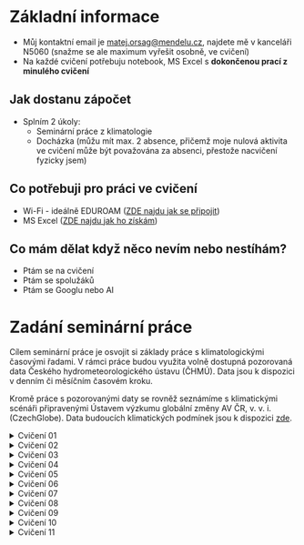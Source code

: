 # Základní informace
- Můj kontaktní email je matej.orsag@mendelu.cz, najdete mě v kanceláři N5060 (snažme se ale maximum vyřešit osobně, ve cvičení)
- Na každé cvičení potřebuju notebook, MS Excel s __dokončenou prací z minulého cvičení__

## Jak dostanu zápočet
- Splním 2 úkoly:
  - Seminární práce z klimatologie
  - Docházka (můžu mít max. 2 absence, přičemž moje nulová aktivita ve cvičení může být považována za absenci, přestože nacvičení fyzicky jsem)   

## Co potřebuji pro práci ve cvičení
- Wi-Fi - ideálně EDUROAM ([ZDE najdu jak se připojit](https://eduroam.mendelu.cz/25350-navody-k-instalaci))
- MS Excel ([ZDE najdu jak ho získám](https://tech.mendelu.cz/25346-instalace-baliku-microsoft))

## Co mám dělat když něco nevím nebo nestíhám?
  - Ptám se na cvičení
  - Ptám se spolužáků
  - Ptám se Googlu nebo AI

# Zadání seminární práce
Cílem seminární práce je osvojit si základy práce s klimatologickými časovými řadami. V rámci práce budou využita volně dostupná pozorovaná data Českého hydrometeorologického ústavu (ČHMÚ). Data jsou k dispozici v denním či měsíčním časovém kroku.

Kromě práce s pozorovanými daty se rovněž seznámíme s klimatickými scénáři připravenými Ústavem výzkumu globální změny AV ČR, v. v. i. (CzechGlobe). Data budoucích klimatických podmínek jsou k dispozici [zde](https://www.climrisk.cz/mapa-cr/).

<details markdown="1">
<summary> Cvičení 01 </summary>

# Cvičení 01 (týden od 06.10.2025) - Zadání seminární práce z klimatologie, získání dat

- Cílem cvičení je vybrat si stanici se kterou budu v rámci semestru pracovat a získat výchozí data pro další práci
- __Na konci cvičení mám MS Excel soubor s měsíčními daty pro průměrné teploty vzduchu a sumy srážek pro mojí vybranou stanici__

## DŮLEŽITÉ ODKAZY ##
- Mapa stanic Českého hydrometeorologického ústavu: [Mapa stanic ZDE](https://www.chmi.cz/files/portal/docs/poboc/OS/stanice/ShowStations_CZ.html)
- Metadatový soubor pro vyhledání identifikátoru stanic: [Metadata ZDE](https://opendata.chmi.cz/meteorology/climate/historical_csv/metadata/meta1.csv)
- Datový repozitář ČHMÚ: [Datový repozitář ZDE](https://opendata.chmi.cz/meteorology/climate/historical_csv/data/)

## Postup získání dat ##

1. Pro práci ve cvičení a na seminární práci vytvořím nový MS Excel soubor, který pojmenuju jako __PrijmeniJmeno_Bioklimatologie.xlsx__ (uložím si ho, vím kde je, budu ho potřebovat každé cvičení)

2. Na mapě stanic vyberu stanici [Mapa stanic ZDE](https://www.chmi.cz/files/portal/docs/poboc/OS/stanice/ShowStations_CZ.html)
     - 2.1 V legendě vyberu stanice podle legendy (zkontroluju, jestli je zakliknuté "T" a "SRA", jako teplota a hledám stanici kde se obě veličiny měří = překrývá se v jejich ikonce čtvereček (teplota) a puntík (srážky)).
     - 2.2 Každý student ve skupině si vybere jinou stanici
     - 2.3 Zapamatuji (opíšu si) z mapy ID stanice (např. B2KUCH01) a jméno
     - 2.4 nevybírám si následující stanice (nedostatečná data - krátké časové řady)
          - _Žamberk_, _Třebařov_, _Ústí nad Orlicí_, _Jičín_, _Libice nad Doubravou_, _Šumperk_, _Kobylí_, _Hubenov_, _Praděd_, _Jeseník_, _Třeboň_, _Lednice_, _Protivanov_, _Třinec_, _Strážnice_

3. Stáhnu si z odkazu soubor s metadaty o stanicích [Metadata ZDE](https://opendata.chmi.cz/meteorology/climate/historical_csv/metadata/meta1.csv)
     - 3.1 Otevřu metadatový soubor v MS Excel
     - 3.2 Vyhledám svoji vybranou stanici pomocí jména či ID stanice (__CTRL+F__)
     - 3.3 Ověřím že stanice měří kontinuálně od roku 1961, pokud ne, raději zvolím jinou
     - 3.4 Poznačím si interní kód stanice (sloupec A "WSI")
     - 3.5 Poznačím si souřadnice stanice (sloupce F "GEOGR1" a G "GEOGR2") a nadmořskou výšku (sloupec H "ELEVATION")

4. Vrátím se na stránky datového repozitáře [Datový repozitář ZDE](https://opendata.chmi.cz/meteorology/climate/historical_csv/data/)
     - 4.1 Volím složku __monthly__
     - 4.2 Budeme pracovat se dvěma složkami - __temperature__ a __precipitation__ (postup bude stejný, začneme teplotou)
     - 4.3 Nyní využiji svůj interní kód stanice (_viz. bod 3.4_) a pomocí něj vyhledám příslušné soubory (__CTRL+F__)
     - 4.4 Zajímá nás pouze soubor označený "T" (Nezajímá nás: TMA, TMI, TMInoc, TPM) a ten stáhneme
     - 4.5 Zopakuji postup získání dat pro srážky
   
5. Příprava vstupních dat
     - 5.1 Otevřu stažený CSV soubor v MS Excel 
     - 5.2 Rozdělíme data do sloupců (POZOR NA HODNOTY! - Podívám se do sloupce "VALUE" jestli tam nevidím žádné římské číslice - Excel možná bude převádět vaše čísla na datumy, pokud jo, zavřu soubor a nejdříve upravím data dle bodu "Úprava dat" na konci zadání)
     - 5.3 U teploty nezapomenu vyfiltrovat pouze průměrné hodnoty ("AVG" - sloupce E a F): výsledkem jsou měsíční hodnoty průměrné teploty vzduchu ve všech letech dostupných pro moji stanici
     - 5.4 Data ze sloupců C ("YEAR"), D ("MONTH") a G ("VALUE") zkopíruji do připraveného Excelu (viz __Krok 1__) na první list
     - 5.5 Sloupec "VALUE" přejmenuji na TAVG
     - 5.6 Zopakuji postup pro srážky (hodnota "SUM" ze sloupce F "MDFUNCTION")

6. Bonus
     - 6.1 Z dat srážek a průměrných denních teplot si vytvořím jednoduchý spojnicový graf a podívám se na průběh hodnot v čase

Úprava dat (návod pro Windows):
- 1: najdu si pomocí průzkumníku souborů stažená data ve formátu csv
- 2: Pravým tlačítkem myši otevřu na souboru kontextovou nabídku a zvolím "Otevřít v aplikaci poznámkový blok"
- 3: Data se otevřou v poznámkovém bloku
- 4: Zmáčknu současně klávesy __CTRL__ a __H__ a otevře si mi nabídka "Najít a nahradit"
- 5: Nejdříve nahradím všechny symboly čárky (,) za symboly středník (;) a dám "Nahradit vše" (Všechny čárky v souboru by měly nyní být změněny na středníky
- 6: Pak opakuji postup a nahradím všechny symboly tečky (.) za symboly čárky (,)
- 7: Uložím soubor (klávesová zkratka __CTRL__ a __S__) a otevřu ho  aplikaci MS Excel - nyní by už mělo být vše v pořádku a pokračuju filtrováním dat (bod 5.3)

## Další zdroje:
  - (OS Windows) Klávesové zkratky a mapa znaků pro českou klávesnici: [ZDE](http://www.ceskaklavesnice.cz/zkratky) 
</details>

<details markdown="1">
<summary> Cvičení 02 </summary>
  
# Cvičení 02 (týden od 13.10.2025) - Radiace a teplota
- Cílem cvičení je vysvětlit si základní terminologii k tématu [slunečního záření (=solární radiace)](https://is.muni.cz/do/rect/el/estud/pedf/ps14/fyz_geogr/web/pages/03-prvky.html), pochopení vztahu radiace a teploty vzduchu a otestovat si možnosti získání dat z jiných zdrojů, než je ČHMÚ.
- __Na konci cvičení mám MS Excel soubor s novým listem kde srovnáme měsíční hodnoty solární radiace a teplot pro naši vybranou stanici__
  
## DŮLEŽITÉ ODKAZY ##
- [Copernicus](https://www.copernicus.eu/cs) je program Evropské unie pro pozorování Země, který poskytuje bezplatná a systematická data o naší planetě a jejím prostředí prostřednictvím šesti tematických služeb pro širokou škálu uživatelů. Tyto služby monitorují atmosféru, mořské prostředí, pevninu, klima, bezpečnost a krizové situace a poskytují informace pro rozhodování v oblasti politiky, vědy a pro širokou veřejnost, tedy i pro nás. My si odtud stáhneme data pro globální radiaci pro naši stanici.
- [Data k získání ZDE](https://ads.atmosphere.copernicus.eu/datasets/cams-solar-radiation-timeseries?tab=overview)

## Postup práce ve cvičení ##

1. Ve svém MS Excel souboru __PrijmeniJmeno_Bioklimatologie.xlsx__ vytvořím nový list a pojmenuji ho TeplotaRadiace.
 - 1.1 Do prvních 3 sloupců na novém listu nakopíruji data (CTRL+C, CTRL+V) ze sloupců obsahujících __rok, měsíc a hodnoty teploty vzduchu__ z listu s daty pro teplotu.
 - 1.2 Nechám si v listu pouze časovou řadu leden 2004 až prosinec 2024 (ve službě Copernicus jsou data až od r. 2004) a zbytek mohu z tohoto listu smazat (__pozor, nesmažte si hodnoty z originálních dat teploty, které máte na listu _Teplota___).

2. Stahuji data pro solární radiaci ze služby Copernicus
 - 2.1 Na stránkách Copernicus [Data k získání ZDE](https://ads.atmosphere.copernicus.eu/datasets/cams-solar-radiation-timeseries?tab=overview) vyberu záložku __Download__ (MUSÍM SE REGISTROVAT MAILEM, díky čemuž budu moci službu využívat kdykoli v budoucnu)
 - 2.2 Vyplním formulář pro získání dat s pomocí následující nápovědy
 - 2.3 U výběru __Sky type__ volím __Both cloud-free and actual weather conditions__
 - 2.4 Zadám souřadnice mojí stanice (pokud jsem si minule neopsal souřadnice ze souboru meta1.csv, můžu tak učinit znovu, anebo si je najdu pomocí mapy.com). Na mapě mohu zkontrolovat že jsem souřadnice zadal správně a poloha puntíku cca odpovídá poloze mojí stanice. Pozn. pokud mě to zaujalo, mohu si analogicky stáhnout data radiace pro libovolný bod v rámci Evropy).
 - 2.5 Zadám nadmořskou výšku mojí stanice
 - 2.6 Jako rozpětí datumů zvolím __2004-01-01 až 2024-12-31__ (k dispozici jsou data od r. 2004 do předvčerejška)
 - 2.7 U výběru __Time step__ volím __1 month__
 - 2.8 U výběru __Time reference__ volím __True solar time__
 - 2.9 U výběru __Data format__ volím __CSV__
 - 2.10 Potvrdím potřebné souhlasy a požádám o data klikem na __Submit form__- budeme pár minut čekat, než se pro nás data vygenerují a pak si je stáhneme

3. Práce se staženými daty solární radiace
 - 3.1 Stažený soubor otevřeme v programu MS EXCEL, pomocí kombinace kláves __CTRL__ a __H__ (nebo nástroje __Najít a nahradit__) najdeme čárky a nahradíme je středníky (;), dále nahradíme tečky za čárky, jako na prvním cvičení s daty z ČHMÚ.
 - 3.2 Použijeme trik s rozdělením dat do sloupců (Vyberu sloupec _A_ a na kartě _Data_ zvolím _Text do sloupců_), kde máme středník (__;__) jako oddělovač
 - 3.3 Prozkoumáme hlavičky souboru a co v nich vše můžeme vidět za informace
 - 3.4 Pro další postup budeme pracovat s hodnotami __Globální radiace__ označená jako __GHI__
 - 3.5 Vybereme hodnoty ze sloupce __GHI__ a __Observation period__ a nakopírujeme je na náš připravený list TeplotaRadiace v MS Excel (Zkontroluji, zda data mají stejný začátek a konec v čase a případně si to upravím tak, aby měla)

4. Porovnání dat měsíčních teplot a sum globální radiace
 - 4.1 Pro snadné vizuální porovnání hodnot vytvoříme spojnicový graf průběhu obou veličin v čase, na kterém si zároveň vyzkoušíme tvorbu kompletního grafu se všemi náležitostmi  
 - 4.2 Na listu TeplotaRadiace vybereme data pro měsíční teploty a globální radiaci
 - 4.3 Vložíme spojnicový graf (v Excelu záložka __Vložit__)
 - 4.4 Rozdělíme naše dvě veličiny na dvě osy - pomocí kontextové nabídky grafu (pravý klik myší) vyberu __Změnit typ grafu__ a vyberu z nabídky __Kombinovaný__
 - 4.5 Obě veličiny chceme zobrazit jako spojnicový graf, na sekundární osu přesuneme globální radiaci
 - 4.6 Kompletní graf je čitelný a obsahuje minimálně: Název, Legendu, Popisky os včetně jednotek, Uvedený zdroj/zdroje dat
</details>
  
<details markdown="1">
<summary> Cvičení 03 </summary>
# Cvičení 03 (týden od 20.10.2025) - Energetická bilance
</details>
  
<details markdown="1"> 
<summary> Cvičení 04 </summary>
# Cvičení 04 (týden od 27.10.2025, úterý 28.10. státní svátek) - Změna klimatu
</details>
  
<details markdown="1">
<summary> Cvičení 05 </summary>
# Cvičení 05 (týden od 03.11.2025) - Teplota vzduchu
</details>
  
<details markdown="1">
<summary> Cvičení 06 </summary>
# Cvičení 06 (týden od 10.11.2025) - Charakteristické dny
</details>
  
<details markdown="1">
<summary> Cvičení 07 </summary>
# Cvičení 07 (týden od 18.11.2025, pondělí 17.11. státní svátek) - Vlhkost vzduchu a výpar
</details>
  
<details markdown="1">
<summary> Cvičení 08 </summary>
# Cvičení 08 (24.11.2025) - Srážky
</details>
  
<details markdown="1">
<summary> Cvičení 09 </summary>
# Cvičení 09 (01.12.2025) - Sucho
</details>
  
<details markdown="1">
<summary> Cvičení 10 </summary>
# Cvičení 10 (08.12.2025) - Tlak a vítr
</details>
  
<details markdown="1">
<summary> Cvičení 11 </summary>
# Cvičení 11 (15.12.2025) - Kontrola seminárních prací a zápočty
</details>


